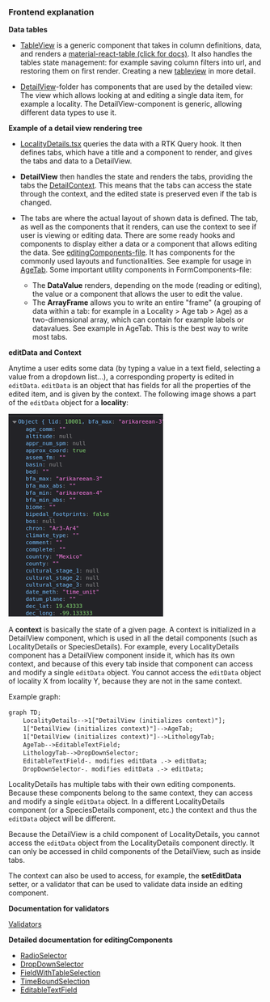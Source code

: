 ### Frontend explanation

**Data tables**

- [TableView](../frontend/src/components/TableView/TableView.tsx) is a generic component that takes in column definitions, data, and renders a [material-react-table (click for docs)](https://www.material-react-table.com/). It also handles the tables state management: for example saving column filters into url, and restoring them on first render. Creating a new [tableview](./creating_new_tableview.md) in more detail.

- [DetailView](../frontend/src/components/DetailView/)-folder has components that are used by the detailed view: The view which allows looking at and editing a single data item, for example a locality. The DetailView-component is generic, allowing different data types to use it.

**Example of a detail view rendering tree**

- [LocalityDetails.tsx](../frontend/src/components/Locality/LocalityDetails.tsx) queries the data with a RTK Query hook. It then defines tabs, which have a title and a component to render, and gives the tabs and data to a DetailView.

- **DetailView** then handles the state and renders the tabs, providing the tabs the [DetailContext](../frontend/src/components/DetailView/Context/DetailContext.tsx). This means that the tabs can access the state through the context, and the edited state is preserved even if the tab is changed.

- The tabs are where the actual layout of shown data is defined. The tab, as well as the components that it renders, can use the context to see if user is viewing or editing data. There are some ready hooks and components to display either a data or a component that allows editing the data. See [editingComponents-file](../frontend/src/components/DetailView/common/editingComponents.tsx). It has components for the commonly used layouts and functionalities. See example for usage in [AgeTab](../frontend/src/components/Locality/Tabs/AgeTab.tsx). Some important utility components in FormComponents-file:
  - The **DataValue** renders, depending on the mode (reading or editing), the value or a component that allows the user to edit the value.
  - The **ArrayFrame** allows you to write an entire "frame" (a grouping of data within a tab: for example in a Locality > Age tab > Age) as a two-dimensional array, which can contain for example labels or datavalues. See example in AgeTab. This is the best way to write most tabs.

**editData and Context**

Anytime a user edits some data (by typing a value in a text field, selecting a value from a dropdown list...), a corresponding property is edited in `editData`. `editData` is an object that has fields for all the properties of the edited item, and is given by the context. The following image shows a part of the `editData` object for a **locality**:

![abs](./images/editData.png)

A **context** is basically the state of a given page. A context is initialized in a DetailView component, which is used in all the detail components (such as LocalityDetails or SpeciesDetails). For example, every LocalityDetails component has a DetailView component inside it, which has its own context, and because of this every tab inside that component can access and modify a single `editData` object. You cannot access the `editData` object of locality X from locality Y, because they are not in the same context.

Example graph:

```mermaid
graph TD;
    LocalityDetails-->1["DetailView (initializes context)"];
    1["DetailView (initializes context)"]-->AgeTab;
    1["DetailView (initializes context)"]-->LithologyTab;
    AgeTab-->EditableTextField;
    LithologyTab-->DropDownSelector;
    EditableTextField-. modifies editData .-> editData;
    DropDownSelector-. modifies editData .-> editData;
```

LocalityDetails has multiple tabs with their own editing components. Because these components belong to the same context, they can access and modify a single `editData` object. In a different LocalityDetails component (or a SpeciesDetails component, etc.) the context and thus the `editData` object will be different.

Because the DetailView is a child component of LocalityDetails, you cannot access the `editData` object from the LocalityDetails component directly. It can only be accessed in child components of the DetailView, such as inside tabs.

The context can also be used to access, for example, the **setEditData** setter, or a validator that can be used to validate data inside an editing component.

**Documentation for validators**

[Validators](../frontend/src/validators/README.md)

**Detailed documentation for editingComponents**

- [RadioSelector](./editingComponents/RadioSelector.md)
- [DropDownSelector](./editingComponents/DropDownSelector.md)
- [FieldWithTableSelection](./editingComponents/FieldWithTableSelection.md)
- [TimeBoundSelection](./editingComponents/TimeBoundSelection.md)
- [EditableTextField](./editingComponents/EditableTextField.md)
